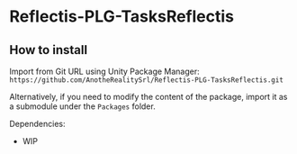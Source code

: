 # Reflectis-PLG-TasksReflectis

## How to install

Import from Git URL using Unity Package Manager: `https://github.com/AnotheRealitySrl/Reflectis-PLG-TasksReflectis.git`

Alternatively, if you need to modify the content of the package, import it as a submodule under the `Packages` folder.

Dependencies:

- WIP

